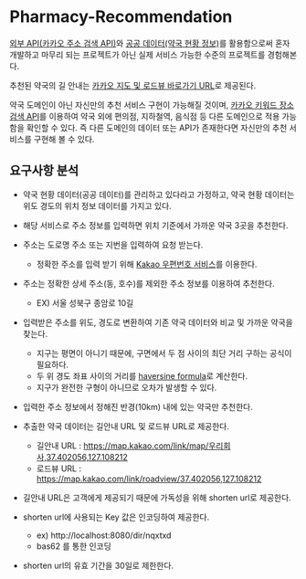 # Pharmacy-Recommendation

[외부 API(카카오 주소 검색 API)](https://developers.kakao.com/docs/latest/ko/local/dev-guide#search-by-category)와 [공공 데이터(약국 현황 정보)](https://www.data.go.kr/data/15065023/fileData.do)를 활용함으로써 혼자 개발하고 마무리 되는 프로젝트가 아닌 실제 서비스 가능한 수준의 프로젝트를 경험해본다.

추천된 약국의 길 안내는 [카카오 지도 및 로드뷰 바로가기 URL](https://apis.map.kakao.com/web/guide/#routeurl)로 제공된다.

약국 도메인이 아닌 자신만의 추천 서비스 구현이 가능해질 것이며, [카카오 키워드 장소 검색 API](https://developers.kakao.com/docs/latest/ko/local/dev-guide#search-by-category)를 이용하여 약국 외에 편의점, 지하철역, 음식점 등 다른 도메인으로 적용 가능함을 확인할 수 있다. 
즉 다른 도메인의 데이터 또는 API가 존재한다면 자신만의 추천 서비스를 구현해 볼 수 있다.

## 요구사항 분석

 * 약국 현황 데이터(공공 데이터)를 관리하고 있다라고 가정하고, 약국 현황 데이터는 위도 경도의 위치 정보 데이터를 가지고 있다.
 
 * 해당 서비스로 주소 정보를 입력하면 위치 기준에서 가까운 약국 3곳을 추천한다.
 * 주소는 도로명 주소 또는 지번을 입력하여 요청 받는다.
   * 정확한 주소를 입력 받기 위해 [Kakao 우편번호 서비스](https://postcode.map.daum.net/guide)를 이용한다.
 * 주소는 정확한 상세 주소(동, 호수)를 제외한 주소 정보를 이용하여 추천한다. 
   * EX) 서울 성북구 종암로 10길
 * 입력받은 주소를 위도, 경도로 변환하여 기존 약국 데이터와 비교 및 가까운 약국을 찾는다. 
   * 지구는 평면이 아니기 때문에, 구면에서 두 점 사이의 최단 거리 구하는 공식이 필요하다. 
   * 두 위 경도 좌표 사이의 거리를 [haversine formula](https://en.wikipedia.org/wiki/Haversine_formula)로 계산한다. 
   * 지구가 완전한 구형이 아니므로 오차가 발생할 수 있다. 
    
 * 입력한 주소 정보에서 정해진 반경(10km) 내에 있는 약국만 추천한다. 
 * 추출한 약국 데이터는 길안내 URL 및 로드뷰 URL로 제공한다. 
   * 길안내 URL : https://map.kakao.com/link/map/우리회사,37.402056,127.108212
   * 로드뷰 URL : https://map.kakao.com/link/roadview/37.402056,127.108212
 * 길안내 URL은 고객에게 제공되기 때문에 가독성을 위해 shorten url로 제공한다. 
 * shorten url에 사용되는 Key 값은 인코딩하여 제공한다. 
   * ex) http://localhost:8080/dir/nqxtxd
   * bas62 를 통한 인코딩 
 * shorten url의 유효 기간을 30일로 제한한다.

